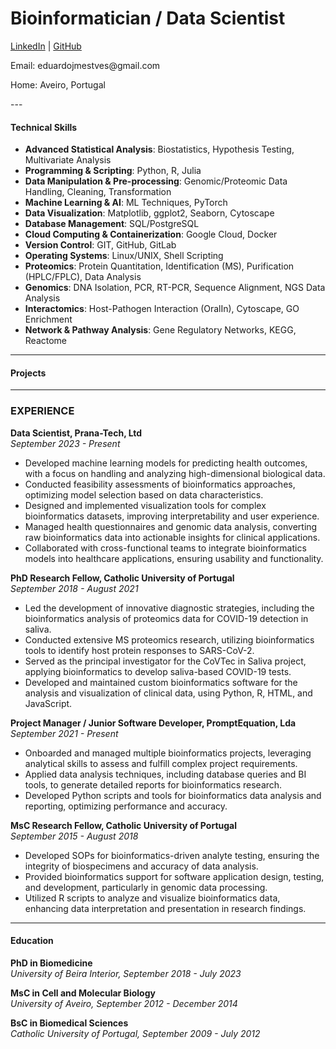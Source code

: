 # Bioinformatician / Data Scientist
[LinkedIn](https://www.linkedin.com/in/eduardojmesteves/) | [GitHub](https://github.com/eduardojmesteves)  
<p>Email: eduardojmestves@gmail.com
</p>
<p>Home: Aveiro, Portugal  
</p>
---

#### Technical Skills
- **Advanced Statistical Analysis**: Biostatistics, Hypothesis Testing, Multivariate Analysis
- **Programming & Scripting**: Python, R, Julia
- **Data Manipulation & Pre-processing**: Genomic/Proteomic Data Handling, Cleaning, Transformation
- **Machine Learning & AI**: ML Techniques, PyTorch
- **Data Visualization**: Matplotlib, ggplot2, Seaborn, Cytoscape
- **Database Management**: SQL/PostgreSQL
- **Cloud Computing & Containerization**: Google Cloud, Docker
- **Version Control**: GIT, GitHub, GitLab
- **Operating Systems**: Linux/UNIX, Shell Scripting
- **Proteomics**: Protein Quantitation, Identification (MS), Purification (HPLC/FPLC), Data Analysis
- **Genomics**: DNA Isolation, PCR, RT-PCR, Sequence Alignment, NGS Data Analysis
- **Interactomics**: Host-Pathogen Interaction (OralIn), Cytoscape, GO Enrichment
- **Network & Pathway Analysis**: Gene Regulatory Networks, KEGG, Reactome

---

#### **Projects**



---

### EXPERIENCE
**Data Scientist, Prana-Tech, Ltd**  
*September 2023 - Present*
- Developed machine learning models for predicting health outcomes, with a focus on handling and analyzing high-dimensional biological data.
- Conducted feasibility assessments of bioinformatics approaches, optimizing model selection based on data characteristics.
- Designed and implemented visualization tools for complex bioinformatics datasets, improving interpretability and user experience.
- Managed health questionnaires and genomic data analysis, converting raw bioinformatics data into actionable insights for clinical applications.
- Collaborated with cross-functional teams to integrate bioinformatics models into healthcare applications, ensuring usability and functionality.

**PhD Research Fellow, Catholic University of Portugal**  
*September 2018 - August 2021*

- Led the development of innovative diagnostic strategies, including the bioinformatics analysis of proteomics data for COVID-19 detection in saliva.
- Conducted extensive MS proteomics research, utilizing bioinformatics tools to identify host protein responses to SARS-CoV-2.
- Served as the principal investigator for the CoVTec in Saliva project, applying bioinformatics to develop saliva-based COVID-19 tests.
- Developed and maintained custom bioinformatics software for the analysis and visualization of clinical data, using Python, R, HTML, and JavaScript.

**Project Manager / Junior Software Developer, PromptEquation, Lda**  
*September 2021 - Present*

- Onboarded and managed multiple bioinformatics projects, leveraging analytical skills to assess and fulfill complex project requirements.
- Applied data analysis techniques, including database queries and BI tools, to generate detailed reports for bioinformatics research.
- Developed Python scripts and tools for bioinformatics data analysis and reporting, optimizing performance and accuracy.

**MsC Research Fellow, Catholic University of Portugal**  
*September 2015 - August 2018*

- Developed SOPs for bioinformatics-driven analyte testing, ensuring the integrity of biospecimens and accuracy of data analysis.
- Provided bioinformatics support for software application design, testing, and development, particularly in genomic data processing.
- Utilized R scripts to analyze and visualize bioinformatics data, enhancing data interpretation and presentation in research findings.

---

#### **Education**

**PhD in Biomedicine**  
*University of Beira Interior, September 2018 - July 2023*

**MsC in Cell and Molecular Biology**  
*University of Aveiro, September 2012 - December 2014*

**BsC in Biomedical Sciences**  
*Catholic University of Portugal, September 2009 - July 2012*
